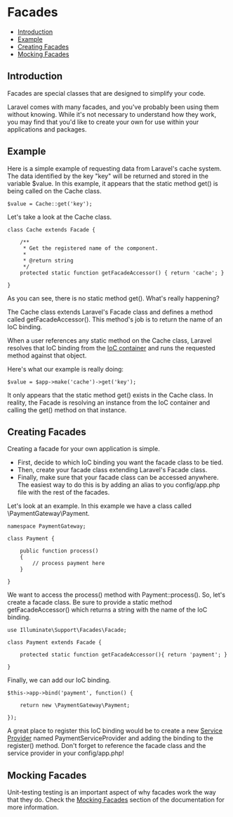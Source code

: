 # Facades

- [Introduction](#introduction)
- [Example](#example)
- [Creating Facades](#creating-facades)
- [Mocking Facades](#mocking-facades)

<a name="introduction"></a>
## Introduction

Facades are special classes that are designed to simplify your code.

Laravel comes with many facades, and you've probably been using them without knowing. While it's not necessary to understand how they work, you may find that you'd like to create your own for use within your applications and packages.

<a name="example"></a>
## Example

Here is a simple example of requesting data from Laravel's cache system. The data identified by the key "key" will be returned and stored in the variable $value. In this example, it appears that the static method get() is being called on the Cache class.

	$value = Cache::get('key');

Let's take a look at the Cache class.

	class Cache extends Facade {

		/**
		 * Get the registered name of the component.
		 *
		 * @return string
		 */
		protected static function getFacadeAccessor() { return 'cache'; }

	}

As you can see, there is no static method get(). What's really happening?

The Cache class extends Laravel's Facade class and defines a method called getFacadeAccessor(). This method's job is to return the name of an IoC binding.

When a user references any static method on the Cache class, Laravel resolves that IoC binding from the [IoC container](/docs/ioc) and runs the requested method against that object.

Here's what our example is really doing:

	$value = $app->make('cache')->get('key');

It only appears that the static method get() exists in the Cache class. In reality, the Facade is resolving an instance from the IoC container and calling the get() method on that instance.

<a name="creating-facades"></a>
## Creating Facades

Creating a facade for your own application is simple.

- First, decide to which IoC binding you want the facade class to be tied.
- Then, create your facade class extending Laravel's Facade class.
- Finally, make sure that your facade class can be accessed anywhere. The easiest way to do this is by adding an alias to you config/app.php file with the rest of the facades.

Let's look at an example. In this example we have a class called \PaymentGateway\Payment.

	namespace PaymentGateway;

	class Payment {

		public function process()
		{
			// process payment here
		}

	}

We want to access the process() method with Payment::process(). So, let's create a facade class. Be sure to provide a static method getFacadeAccessor() which returns a string with the name of the IoC binding.

	use Illuminate\Support\Facades\Facade;

	class Payment extends Facade {

	    protected static function getFacadeAccessor(){ return 'payment'; }

	}

Finally, we can add our IoC binding.

	$this->app->bind('payment', function() {

		return new \PaymentGateway\Payment;

	});

A great place to register this IoC binding would be to create a new [Service Provider](/docs/ioc#service-providers) named PaymentServiceProvider and adding the binding to the register() method. Don't forget to reference the facade class and the service provider in your config/app.php!

<a name="mocking-facades"></a>
## Mocking Facades

Unit-testing testing is an important aspect of why facades work the way that they do. Check the [Mocking Facades](/docs/testing#mocking-facades) section of the documentation for more information.
